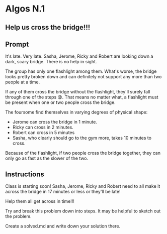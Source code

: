 # Algos N.1

## Help us cross the bridge!!!

## Prompt
It's late. Very late. Sasha, Jerome, Ricky and Robert are looking down a dark, scary bridge. There is no help in sight. 

The group has only one flashlight among them. What's worse, the bridge looks pretty broken down and can definitely not support any more than two people at a time.

If any of them cross the bridge without the flashlight, they'll surely fall through one of the steps 😧. That means no matter what, a flashlight must be present when one or two people cross the bridge.

The foursome find themselves in varying degrees of physical shape:

- Jerome can cross the bridge in 1 minute. 
- Ricky can cross in 2 minutes. 
- Robert can cross in 5 minutes
- Sasha, who clearly should go to the gym more, takes 10 minutes to cross.

Because of the flashlight, if two people cross the bridge together, they can only go as fast as the slower of the two.


## Instructions
Class is starting soon! Sasha, Jerome, Ricky and Robert need to all make it across the bridge in 17 minutes or less or they'll be late!

Help them all get across in time!!!

Try and break this problem down into steps. It may be helpful to sketch out the problem. 

Create a solved.md and write down your solution there. 